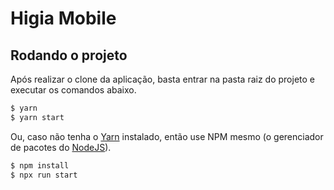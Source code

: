 # Higia Mobile

## Rodando o projeto

Após realizar o clone da aplicação, basta entrar na pasta raiz do projeto e executar os comandos abaixo.

```bash
$ yarn
$ yarn start
```

Ou, caso não tenha o [Yarn](https://yarnpkg.com/) instalado, então use NPM mesmo (o gerenciador de pacotes do [NodeJS](https://nodejs.org/en)).

```bash
$ npm install
$ npx run start
```
